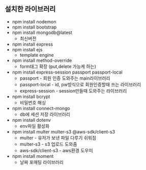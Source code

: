 ## 설치한 라이브러리

- npm install nodemon
- npm install bootstrap
- npm install mongodb@latest
  - 최신버전
- npm install express
- npm install ejs
  - template engine
- npm install method-override
  - form태그 확장 (put,delete 가능케 하는)
- npm install express-session passport passport-local
  - passport - 회원 인증 도와주는 main라이브러리
  - passport-local - id, pw방식으로 회원인증할때 쓰는 라이브러리
  - express-session - session만들때 도와주는 라이브러리
- npm install bcrypt
  - 비밀번호 해싱
- npm install connect-mongo
  - db에 세션 저장 라이브러리
- npm install dotenv
  - env파일 활성화 
- npm install multer multer-s3 @aws-sdk/client-s3
  - multer - 유저가 보낸 파일 다루기 쉬워짐
  - multer-s3 - s3 업로드 도와줌
  - aws-sdk/client-s3 - aws환경 도우미
- npm install moment
  - 날짜 포매팅 라이브러리
